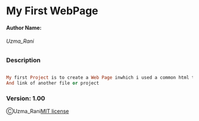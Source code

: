 # My First WebPage
#### Author Name:
###### Uzma_Rani
### Description

```ruby

My first Project is to create a Web Page inwhich i used a common html tags.
And link of another file or project 


```
### Version: 1.00
ⒸUzma_Rani[MIT license]( https://github.com/UzmaRani/Uzma/blob/master/LICENSE)
